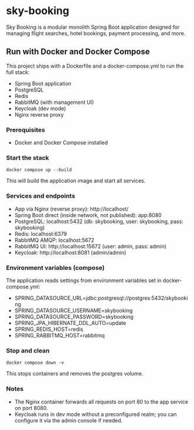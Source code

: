 # sky-booking
Sky Booking is a modular monolith Spring Boot application designed for managing flight searches, hotel bookings, payment processing, and more.

## Run with Docker and Docker Compose
This project ships with a Dockerfile and a docker-compose.yml to run the full stack:
- Spring Boot application
- PostgreSQL
- Redis
- RabbitMQ (with management UI)
- Keycloak (dev mode)
- Nginx reverse proxy

### Prerequisites
- Docker and Docker Compose installed

### Start the stack
```
docker compose up --build
```
This will build the application image and start all services.

### Services and endpoints
- App via Nginx (reverse proxy): http://localhost/
- Spring Boot direct (inside network, not published): app:8080
- PostgreSQL: localhost:5432 (db: skybooking, user: skybooking, pass: skybooking)
- Redis: localhost:6379
- RabbitMQ AMQP: localhost:5672
- RabbitMQ UI: http://localhost:15672 (user: admin, pass: admin)
- Keycloak: http://localhost:8081 (admin/admin)

### Environment variables (compose)
The application reads settings from environment variables set in docker-compose.yml:
- SPRING_DATASOURCE_URL=jdbc:postgresql://postgres:5432/skybooking
- SPRING_DATASOURCE_USERNAME=skybooking
- SPRING_DATASOURCE_PASSWORD=skybooking
- SPRING_JPA_HIBERNATE_DDL_AUTO=update
- SPRING_REDIS_HOST=redis
- SPRING_RABBITMQ_HOST=rabbitmq

### Stop and clean
```
docker compose down -v
```
This stops containers and removes the postgres volume.

### Notes
- The Nginx container forwards all requests on port 80 to the app service on port 8080.
- Keycloak runs in dev mode without a preconfigured realm; you can configure it via the admin console if needed.
